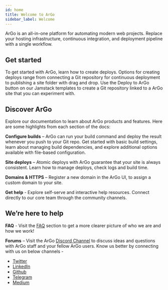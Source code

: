 ```yaml
---
id: home
title: Welcome to ArGo
sidebar_label: Welcome
---
```


ArGo is an all-in-one platform for automating modern web projects. Replace your hosting infrastructure, continuous integration, and deployment pipeline with a single workflow.

## Get started

To get started with ArGo, learn how to create deploys. Options for creating deploys range from connecting a Git repository for continuous deployment to publishing a site folder with drag and drop. Use the Deploy to ArGo button on our Jamstack templates to create a Git repository linked to a ArGo site that you can experiment with.

## Discover ArGo

Explore our documentation to learn about ArGo products and features. Here are some highlights from each section of the docs:

**Configure builds** – ArGo can run your build command and deploy the result whenever you push to your Git repo. Get started with basic build settings, learn about managing build dependencies, and explore additional options available with file-based configuration.

**Site deploys** – Atomic deploys with ArGo guarantee that your site is always consistent. Learn how to manage deploys, check logs and build time.

**Domains & HTTPS** – Register a new domain in the ArGo UI, to assign a custom domain to your site.

**Get help** - Explore self-serve and interactive help resources. Connect directly to our core team through the community channels.

## We’re here to help

**FAQ** - Visit the [FAQ](https://argoapp.live/faqs-argo/) section to get a more clearer picture of who we are and how we work!

**Forums** – Visit the ArGo [Discord Channel](https://discord.gg/5p4XqrNhVB) to discuss ideas and questions with ArGo staff and your fellow ArGo users.
Know us better by connecting with us on below channels -

- [Twitter](https://twitter.com/argoapplive)
- [LinkedIn](https://www.linkedin.com/company/argoapp/)
- [Github](https://github.com/argoapp-live)
- [Telegram](https://t.me/argoofficial)
- [Medium](https://argoapp.medium.com/)
